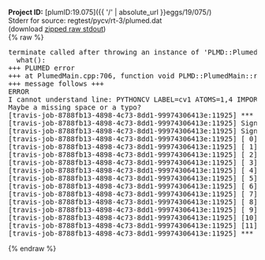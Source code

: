 **Project ID:** [plumID:19.075]({{ '/' | absolute_url }}eggs/19/075/)  
Stderr for source:  regtest/pycv/rt-3/plumed.dat   
(download [zipped raw stdout](plumed.dat.plumed.stdout.txt.zip))  
{% raw %}
<pre>
terminate called after throwing an instance of 'PLMD::Plumed::ExceptionError'
  what():  
+++ PLUMED error
+++ at PlumedMain.cpp:706, function void PLMD::PlumedMain::readInputWords(const std::vector<std::__cxx11::basic_string<char> >&)
+++ message follows +++
ERROR
I cannot understand line: PYTHONCV LABEL=cv1 ATOMS=1,4 IMPORT=distcv FUNCTION=cv
Maybe a missing space or a typo?
[travis-job-8788fb13-4898-4c73-8dd1-99974306413e:11925] *** Process received signal ***
[travis-job-8788fb13-4898-4c73-8dd1-99974306413e:11925] Signal: Aborted (6)
[travis-job-8788fb13-4898-4c73-8dd1-99974306413e:11925] Signal code:  (-6)
[travis-job-8788fb13-4898-4c73-8dd1-99974306413e:11925] [ 0] /lib/x86_64-linux-gnu/libc.so.6(+0x354b0)[0x7f9057c3b4b0]
[travis-job-8788fb13-4898-4c73-8dd1-99974306413e:11925] [ 1] /lib/x86_64-linux-gnu/libc.so.6(gsignal+0x38)[0x7f9057c3b428]
[travis-job-8788fb13-4898-4c73-8dd1-99974306413e:11925] [ 2] /lib/x86_64-linux-gnu/libc.so.6(abort+0x16a)[0x7f9057c3d02a]
[travis-job-8788fb13-4898-4c73-8dd1-99974306413e:11925] [ 3] /usr/lib/x86_64-linux-gnu/libstdc++.so.6(_ZN9__gnu_cxx27__verbose_terminate_handlerEv+0x16d)[0x7f905827584d]
[travis-job-8788fb13-4898-4c73-8dd1-99974306413e:11925] [ 4] /usr/lib/x86_64-linux-gnu/libstdc++.so.6(+0x8d6b6)[0x7f90582736b6]
[travis-job-8788fb13-4898-4c73-8dd1-99974306413e:11925] [ 5] /usr/lib/x86_64-linux-gnu/libstdc++.so.6(+0x8d701)[0x7f9058273701]
[travis-job-8788fb13-4898-4c73-8dd1-99974306413e:11925] [ 6] /usr/lib/x86_64-linux-gnu/libstdc++.so.6(+0x8d919)[0x7f9058273919]
[travis-job-8788fb13-4898-4c73-8dd1-99974306413e:11925] [ 7] plumed[0x40ec85]
[travis-job-8788fb13-4898-4c73-8dd1-99974306413e:11925] [ 8] plumed[0x40f082]
[travis-job-8788fb13-4898-4c73-8dd1-99974306413e:11925] [ 9] plumed[0x409fe0]
[travis-job-8788fb13-4898-4c73-8dd1-99974306413e:11925] [10] /lib/x86_64-linux-gnu/libc.so.6(__libc_start_main+0xf0)[0x7f9057c26830]
[travis-job-8788fb13-4898-4c73-8dd1-99974306413e:11925] [11] plumed[0x40a0a9]
[travis-job-8788fb13-4898-4c73-8dd1-99974306413e:11925] *** End of error message ***
</pre>
{% endraw %}
